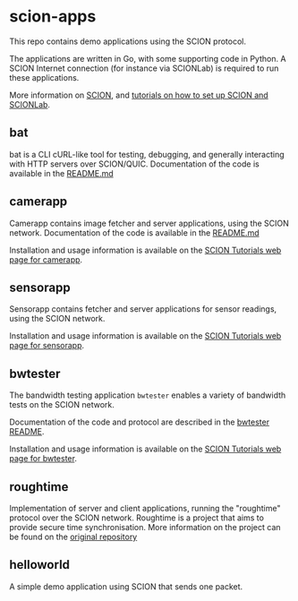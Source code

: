 # scion-apps

This repo contains demo applications using the SCION protocol. 

The applications are written in Go, with some supporting code in Python. A SCION Internet connection (for instance via SCIONLab) is required to run these applications.

More information on [SCION](https://www.scion-architecture.net/), and [tutorials on how to set up SCION and SCIONLab](https://netsec-ethz.github.io/scion-tutorials/).

## bat

bat is a CLI cURL-like tool for testing, debugging, and generally interacting with HTTP servers over SCION/QUIC. Documentation of the code is available in the [README.md](https://github.com/netsec-ethz/scion-apps/blob/master/bat/README.md)

## camerapp

Camerapp contains image fetcher and server applications, using the SCION network. Documentation of the code is available in the [README.md](https://github.com/netsec-ethz/scion-apps/blob/master/camerapp/README.md)

Installation and usage information is available on the [SCION Tutorials web page for camerapp](https://netsec-ethz.github.io/scion-tutorials/sample_projects/access_camera/).


## sensorapp

Sensorapp contains fetcher and server applications for sensor readings, using the SCION network.

Installation and usage information is available on the [SCION Tutorials web page for sensorapp](https://netsec-ethz.github.io/scion-tutorials/sample_projects/fetch_sensor_readings/).


## bwtester

The bandwidth testing application `bwtester` enables a variety of bandwidth tests on the SCION network.

Documentation of the code and protocol are described in the [bwtester README](https://github.com/netsec-ethz/scion-apps/blob/master/bwtester/README.md).

Installation and usage information is available on the [SCION Tutorials web page for bwtester](https://netsec-ethz.github.io/scion-tutorials/sample_projects/bwtester/).


## roughtime

Implementation of server and client applications, running the "roughtime" protocol over the SCION network. Roughtime is a project that aims to provide secure time synchronisation. More information on the project can be found on the [original repository](https://roughtime.googlesource.com/roughtime)


## helloworld

A simple demo application using SCION that sends one packet.
